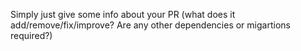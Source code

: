 Simply just give some info about your PR (what does it add/remove/fix/improve? Are any other dependencies or migartions required?)
